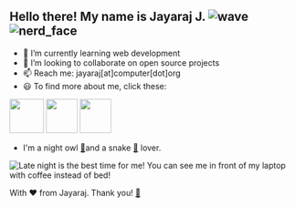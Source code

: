 ## Hello there! My name is Jayaraj J.  ![wave](https://github.githubassets.com/images/icons/emoji/unicode/1f44b.png)![nerd_face](https://github.githubassets.com/images/icons/emoji/unicode/1f913.png)

- 🌱 I’m currently learning web development
- 👯 I’m looking to collaborate on open source projects
- 📫 Reach me: jayaraj[at]computer[dot]org
- 😃 To find more about me, click these:

[<img src="https://content.linkedin.com/content/dam/me/business/en-us/amp/brand-site/v2/bg/LI-Bug.svg.original.svg" width=60 height= 60>](https://linkedin.com/in/jyjnair)       [<img src="https://image.flaticon.com/icons/svg/2111/2111463.svg" width=55 height= 60>](https://instagram.com/_jyrj_)                       [<img src="https://image.flaticon.com/icons/svg/174/174848.svg" width=55 height= 60>](https://instagram.com/jyjnair)

 - I'm a night owl [🦉](https://emojipedia.org/owl/)and a snake [🐍](https://emojipedia.org/snake/) lover.

![Late night is the best time for me! You can see me in front of my laptop with coffee instead of bed!](https://cdn.dribbble.com/users/416610/screenshots/4801105/coding_desk_flat_vector_ui_ux_design_illustration_motion_animation_gif2.gif)

With ❤️ from Jayaraj. Thank you! [🙏](https://emojipedia.org/folded-hands/)
```
```
